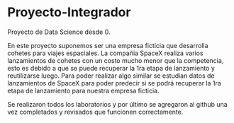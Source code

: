 # Proyecto-Integrador
Proyecto de Data Science desde 0.

En este proyecto suponemos ser una empresa ficticia que desarrolla cohetes para viajes espaciales. La compañia SpaceX realiza varios lanzamientos de cohetes con un costo mucho menor que la competencia, esto es debido a
que se puede recuperar la 1ra etapa de lanzamiento y reutilizarse luego. Para poder realizar algo similar se estudian datos de lanzamientos de SpaceX para poder predecir si se podrá recuperar la 1ra etapa de lanzamiento
para nuestra empresa ficticia. 

Se realizaron todos los laboratorios y por último se agregaron al github una vez completados y revisados que funcionen correctamente.

